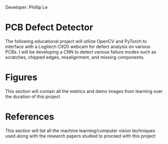 Developer: Phillip Le

# PCB Defect Detector
The following educational project will utilize OpenCV and PyTorch to interface with a Logitech C920 webcam for defect analysis on various
PCBs. I will be developing a CNN to detect various failure modes such as scratches, chipped edges, misalignment, and missing components.

# Figures
This section will contain all the metrics and demo images from learning over the duration of this project

# References
This section will list all the machine learning/computer vision techniques used along with the research papers studied to proceed with this project
